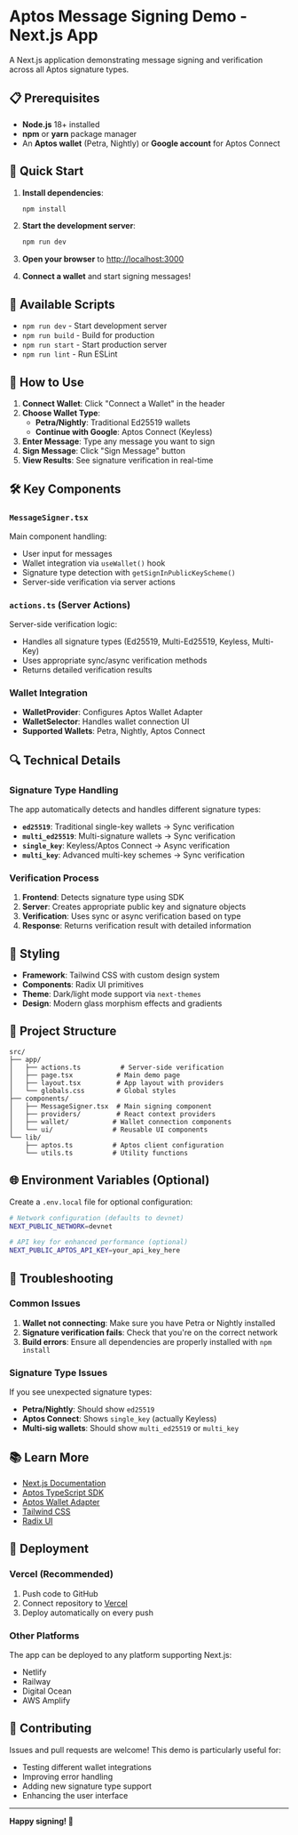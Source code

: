 # Aptos Message Signing Demo - Next.js App

A Next.js application demonstrating message signing and verification across all Aptos signature types.

## 📋 Prerequisites

- **Node.js** 18+ installed
- **npm** or **yarn** package manager
- An **Aptos wallet** (Petra, Nightly) or **Google account** for Aptos Connect

## 🚀 Quick Start

1. **Install dependencies**:

   ```bash
   npm install
   ```

2. **Start the development server**:

   ```bash
   npm run dev
   ```

3. **Open your browser** to [http://localhost:3000](http://localhost:3000)

4. **Connect a wallet** and start signing messages!

## 🔧 Available Scripts

- `npm run dev` - Start development server
- `npm run build` - Build for production
- `npm run start` - Start production server
- `npm run lint` - Run ESLint

## 🎯 How to Use

1. **Connect Wallet**: Click "Connect a Wallet" in the header
2. **Choose Wallet Type**:
   - **Petra/Nightly**: Traditional Ed25519 wallets
   - **Continue with Google**: Aptos Connect (Keyless)
3. **Enter Message**: Type any message you want to sign
4. **Sign Message**: Click "Sign Message" button
5. **View Results**: See signature verification in real-time

## 🛠️ Key Components

### `MessageSigner.tsx`

Main component handling:

- User input for messages
- Wallet integration via `useWallet()` hook
- Signature type detection with `getSignInPublicKeyScheme()`
- Server-side verification via server actions

### `actions.ts` (Server Actions)

Server-side verification logic:

- Handles all signature types (Ed25519, Multi-Ed25519, Keyless, Multi-Key)
- Uses appropriate sync/async verification methods
- Returns detailed verification results

### Wallet Integration

- **WalletProvider**: Configures Aptos Wallet Adapter
- **WalletSelector**: Handles wallet connection UI
- **Supported Wallets**: Petra, Nightly, Aptos Connect

## 🔍 Technical Details

### Signature Type Handling

The app automatically detects and handles different signature types:

- **`ed25519`**: Traditional single-key wallets → Sync verification
- **`multi_ed25519`**: Multi-signature wallets → Sync verification
- **`single_key`**: Keyless/Aptos Connect → Async verification
- **`multi_key`**: Advanced multi-key schemes → Sync verification

### Verification Process

1. **Frontend**: Detects signature type using SDK
2. **Server**: Creates appropriate public key and signature objects
3. **Verification**: Uses sync or async verification based on type
4. **Response**: Returns verification result with detailed information

## 🎨 Styling

- **Framework**: Tailwind CSS with custom design system
- **Components**: Radix UI primitives
- **Theme**: Dark/light mode support via `next-themes`
- **Design**: Modern glass morphism effects and gradients

## 📁 Project Structure

```
src/
├── app/
│   ├── actions.ts          # Server-side verification
│   ├── page.tsx           # Main demo page
│   ├── layout.tsx         # App layout with providers
│   └── globals.css        # Global styles
├── components/
│   ├── MessageSigner.tsx  # Main signing component
│   ├── providers/         # React context providers
│   ├── wallet/           # Wallet connection components
│   └── ui/               # Reusable UI components
└── lib/
    ├── aptos.ts          # Aptos client configuration
    └── utils.ts          # Utility functions
```

## 🌐 Environment Variables (Optional)

Create a `.env.local` file for optional configuration:

```bash
# Network configuration (defaults to devnet)
NEXT_PUBLIC_NETWORK=devnet

# API key for enhanced performance (optional)
NEXT_PUBLIC_APTOS_API_KEY=your_api_key_here
```

## 🐛 Troubleshooting

### Common Issues

1. **Wallet not connecting**: Make sure you have Petra or Nightly installed
2. **Signature verification fails**: Check that you're on the correct network
3. **Build errors**: Ensure all dependencies are properly installed with `npm install`

### Signature Type Issues

If you see unexpected signature types:

- **Petra/Nightly**: Should show `ed25519`
- **Aptos Connect**: Shows `single_key` (actually Keyless)
- **Multi-sig wallets**: Should show `multi_ed25519` or `multi_key`

## 📚 Learn More

- [Next.js Documentation](https://nextjs.org/docs)
- [Aptos TypeScript SDK](https://github.com/aptos-labs/aptos-ts-sdk)
- [Aptos Wallet Adapter](https://github.com/aptos-labs/aptos-wallet-adapter)
- [Tailwind CSS](https://tailwindcss.com/docs)
- [Radix UI](https://www.radix-ui.com/docs)

## 🚢 Deployment

### Vercel (Recommended)

1. Push code to GitHub
2. Connect repository to [Vercel](https://vercel.com)
3. Deploy automatically on every push

### Other Platforms

The app can be deployed to any platform supporting Next.js:

- Netlify
- Railway
- Digital Ocean
- AWS Amplify

## 🤝 Contributing

Issues and pull requests are welcome! This demo is particularly useful for:

- Testing different wallet integrations
- Improving error handling
- Adding new signature type support
- Enhancing the user interface

---

**Happy signing! 🔐**
